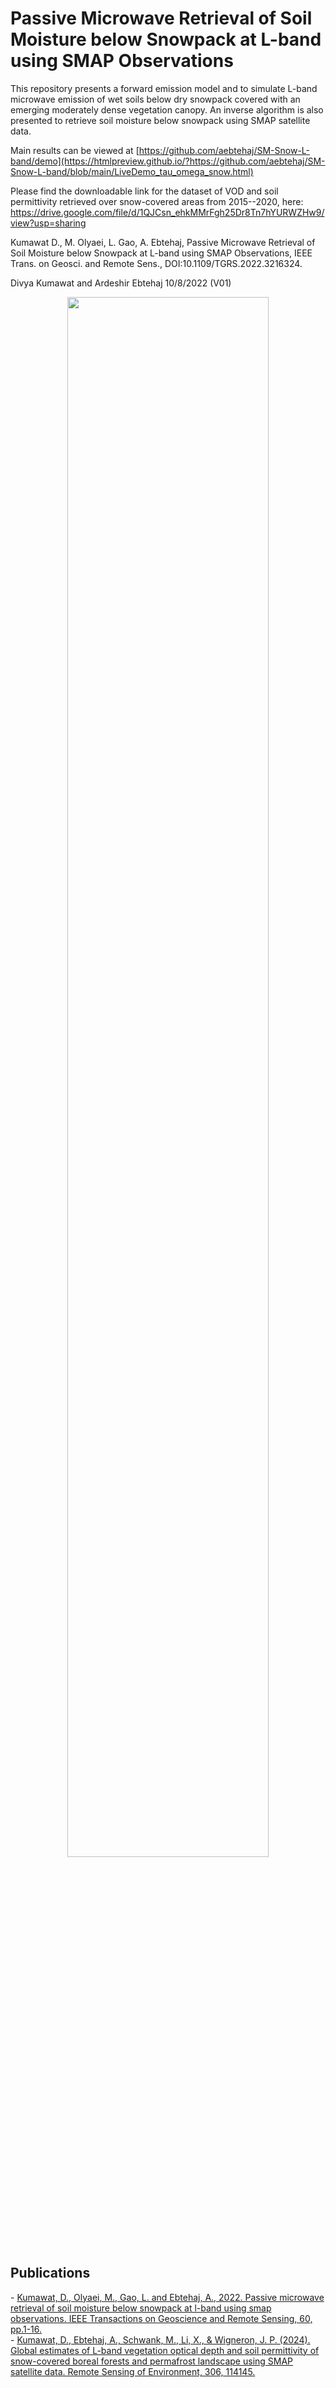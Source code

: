 # Passive Microwave Retrieval of Soil Moisture below Snowpack at L-band using SMAP Observations

This repository presents a forward emission model and to simulate L-band microwave emission of wet soils below dry snowpack covered with an emerging moderately dense vegetation canopy. An inverse algorithm is also presented to retrieve soil moisture below snowpack using SMAP satellite data. 

Main results can be viewed at [https://github.com/aebtehaj/SM-Snow-L-band/demo](https://htmlpreview.github.io/?https://github.com/aebtehaj/SM-Snow-L-band/blob/main/LiveDemo_tau_omega_snow.html)

Please find the downloadable link for the dataset of VOD and soil permittivity retrieved over snow-covered areas from 2015--2020, here: https://drive.google.com/file/d/1QJCsn_ehkMMrFgh25Dr8Tn7hYURWZHw9/view?usp=sharing

Kumawat D., M. Olyaei, L. Gao, A. Ebtehaj, Passive Microwave Retrieval of Soil Moisture below Snowpack at L-band using SMAP Observations, IEEE Trans. on Geosci. and Remote Sens., DOI:10.1109/TGRS.2022.3216324. 

Divya Kumawat and Ardeshir Ebtehaj 10/8/2022 (V01)

<p align="center">
  <img width=80% height=80% src="https://user-images.githubusercontent.com/46690843/202563958-17da3cae-20d6-4e2d-8e37-ec48d13ad2e8.png">
</p>

<h2>Publications</h2>
- <a href="https://ieeexplore.ieee.org/abstract/document/9927161">Kumawat, D., Olyaei, M., Gao, L. and Ebtehaj, A., 2022. Passive microwave retrieval of soil moisture below snowpack at l-band using smap observations. IEEE Transactions on Geoscience and Remote Sensing, 60, pp.1-16.</a><br>
- <a href="https://www.sciencedirect.com/science/article/pii/S0034425724001561">Kumawat, D., Ebtehaj, A., Schwank, M., Li, X., & Wigneron, J. P. (2024). Global estimates of L-band vegetation optical depth and soil permittivity of snow-covered boreal forests and permafrost landscape using SMAP satellite data. Remote Sensing of Environment, 306, 114145.</a>


